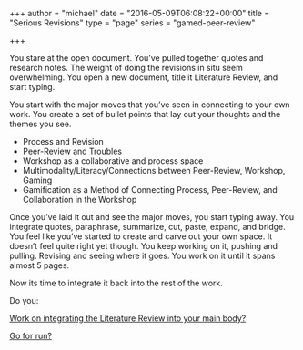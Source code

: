 +++
author = "michael"
date = "2016-05-09T06:08:22+00:00"
title = "Serious Revisions"
type = "page"
series = "gamed-peer-review"

+++

You stare at the open document. You&#8217;ve pulled together quotes and research notes. The weight of doing the revisions in situ seem overwhelming. You open a new document, title it Literature Review, and start typing.

You start with the major moves that you&#8217;ve seen in connecting to your own work. You create a set of bullet points that lay out your thoughts and the themes you see.

  * Process and Revision
  * Peer-Review and Troubles
  * Workshop as a collaborative and process space
  * Multimodality/Literacy/Connections between Peer-Review, Workshop, Gaming
  * Gamification as a Method of Connecting Process, Peer-Review, and Collaboration in the Workshop

Once you&#8217;ve laid it out and see the major moves, you start typing away. You integrate quotes, paraphrase, summarize, cut, paste, expand, and bridge. You feel like you&#8217;ve started to create and carve out your own space. It doesn&#8217;t feel quite right yet though. You keep working on it, pushing and pulling. Revising and seeing where it goes. You work on it until it spans almost 5 pages.

Now its time to integrate it back into the rest of the work.

Do you:

[Work on integrating the Literature Review into your main body?][1]

[Go for run?][2]

 [1]: http://www.michaelhealy.info/2016/05/integration/
 [2]: http://www.michaelhealy.info/2016/05/run/
